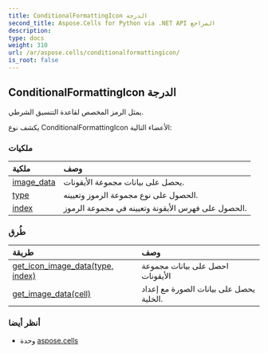 ```yaml
---
title: ConditionalFormattingIcon الدرجة
second_title: Aspose.Cells for Python via .NET API المراجع
description:
type: docs
weight: 310
url: /ar/aspose.cells/conditionalformattingicon/
is_root: false
---
```

##  ConditionalFormattingIcon الدرجة
يمثل الرمز المخصص لقاعدة التنسيق الشرطي.



يكشف نوع ConditionalFormattingIcon الأعضاء التالية:

###  ملكيات
| ملكية| وصف|
| :- | :- |
| [image_data](/cells/python-net/ar/aspose.cells/conditionalformattingicon/image_data) | يحصل على بيانات مجموعة الأيقونات.|
| [type](/cells/python-net/ar/aspose.cells/conditionalformattingicon/type) | الحصول على نوع مجموعة الرموز وتعيينه.|
| [index](/cells/python-net/ar/aspose.cells/conditionalformattingicon/index) | الحصول على فهرس الأيقونة وتعيينه في مجموعة الرموز.|


###  طُرق
| طريقة| وصف|
| :- | :- |
| [get_icon_image_data(type, index)](/cells/python-net/ar/aspose.cells/conditionalformattingicon/get_icon_image_data/#IconSetType-int) | احصل على بيانات مجموعة الأيقونات|
| [get_image_data(cell)](/cells/python-net/ar/aspose.cells/conditionalformattingicon/get_image_data/#Cell) | يحصل على بيانات الصورة مع إعداد الخلية.|



###  أنظر أيضا
* وحدة [aspose.cells](..)
